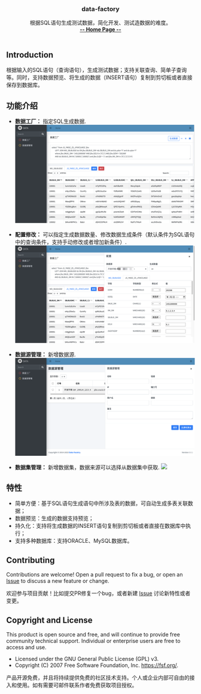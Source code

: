 <p align="center" >
    <h3 align="center">data-factory</h3>
    <p align="center">
        根据SQL语句生成测试数据，简化开发、测试造数据的难度。
        <br>
        <a href="https://github.com/bombl/data-factory/"><strong>-- Home Page --</strong></a>
        <br>
        <br>
    </p>
</p>

## Introduction

根据输入的SQL语句（查询语句），生成测试数据；支持关联查询、简单子查询等。同时，支持数据预览、将生成的数据（INSERT语句）复制到剪切板或者直接保存到数据库。



## 功能介绍
- **数据工厂：** 指定SQL生成数据.
  ![](https://github.com/bombl/ImageHost/blob/main/datafactory1.png?raw=true)
  &nbsp;
- **配置修改：** 可以指定生成数据数量、修改数据生成条件（默认条件为SQL语句中的查询条件，支持手动修改或者增加新条件）.
  ![](https://github.com/bombl/ImageHost/blob/main/datafactory2.png?raw=true)
  &nbsp;
- **数据源管理：** 新增数据源.
  ![](https://github.com/bombl/ImageHost/blob/main/datafactory3.png?raw=true)
  &nbsp;
- **数据集管理：** 新增数据集，数据来源可以选择从数据集中获取.
  ![](https://github.com/bombl/ImageHost/blob/main/datafactory4.png?raw=true)
  &nbsp;
## 特性
- 简单方便：基于SQL语句生成语句中所涉及表的数据，可自动生成多表关联数据；
- 数据预览：生成的数据支持预览；
- 持久化：支持将生成数据的INSERT语句复制到剪切板或者直接在数据库中执行；
- 支持多种数据库：支持ORACLE、MySQL数据库。

## Contributing
Contributions are welcome! Open a pull request to fix a bug, or open an [Issue](https://github.com/bombl/data-factory/issues/) to discuss a new feature or change.

欢迎参与项目贡献！比如提交PR修复一个bug，或者新建 [Issue](https://github.com/bombl/data-factory/issues/) 讨论新特性或者变更。


## Copyright and License
This product is open source and free, and will continue to provide free community technical support. Individual or enterprise users are free to access and use.

- Licensed under the GNU General Public License (GPL) v3.
- Copyright (C) 2007 Free Software Foundation, Inc. <https://fsf.org/>.

产品开源免费，并且将持续提供免费的社区技术支持。个人或企业内部可自由的接入和使用。如有需要可邮件联系作者免费获取项目授权。